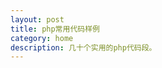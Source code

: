 ```yaml
---
layout: post 
title: php常用代码样例
category: home
description: 几十个实用的php代码段。
---
```

<pre><code>
<?php
/**
 * 时间：2013-01-01
 * 作者：Panda
 * 常用PHP代码样例
 */
class Helper {
    /**
     * 获取客户端IP地址
     */
    static public function getClientIP() {
        static $ip = NULL;
        if (isset($_SERVER['HTTP_X_FORWARDED_FOR'])) {
            $arr = explode(',', $_SERVER['HTTP_X_FORWARDED_FOR']);
            $pos = array_search('unknown', $arr);
            if (false !== $pos){
                unset($arr[$pos]);
            }
            $ip = trim($arr[0]);
        } elseif (isset($_SERVER['HTTP_CLIENT_IP'])) {
            $ip = $_SERVER['HTTP_CLIENT_IP'];
        } elseif (isset($_SERVER['REMOTE_ADDR'])) {
            $ip = $_SERVER['REMOTE_ADDR'];
        }
        // IP地址合法验证
        $ip = ( false !== ip2long($ip) ) ? $ip : '0.0.0.0';
        return $ip;
    }
    /**
     * 循环创建目录
     */
    static public function mkdir($dir, $mode = 0777) {
        if (is_dir($dir) || @mkdir($dir, $mode)){
            return true;
        }
        if (!mk_dir(dirname($dir), $mode)){
            return false;
        }
        return @mkdir($dir, $mode);
    }
    /**
     * 验证邮箱
     */
    public static function email($str) {
        if (empty($str)){
            return true;
        }
        $chars = "/^([a-z0-9+_]|\\-|\\.)+@(([a-z0-9_]|\\-)+\\.)+[a-z]{2,6}\$/i";
        if (strpos($str, '@') !== false && strpos($str, '.') !== false) {
            if (preg_match($chars, $str)) {
                return true;
            } else {
                return false;
            }
        } else {
            return false;
        }
    }

    /**
     * 验证手机号码
     */
    public static function mobile($str) {
        if (empty($str)) {
            return true;
        }

        return preg_match('#^13[\d]{9}$|14^[0-9]\d{8}|^15[0-9]\d{8}$|^18[0-9]\d{8}$#', $str);
    }

    /**
     * 验证固定电话
     */
    public static function tel($str) {
        if (empty($str)) {
            return true;
        }
        return preg_match('/^((\(\d{2,3}\))|(\d{3}\-))?(\(0\d{2,3}\)|0\d{2,3}-)?[1-9]\d{6,7}(\-\d{1,4})?$/', trim($str));
    }

    /**
     * 验证qq号码
     */
    public static function qq($str) {
        if (empty($str)) {
            return true;
        }

        return preg_match('/^[1-9]\d{4,12}$/', trim($str));
    }

    /**
     * 验证邮政编码
     */
    public static function zipCode($str) {
        if (empty($str)) {
            return true;
        }

        return preg_match('/^[1-9]\d{5}$/', trim($str));
    }

    /**
     * 验证ip
     */
    public static function ip($str){
        if(empty($str)){
            return true;
        }
        if (!preg_match('#^\d{1,3}\.\d{1,3}\.\d{1,3}\.\d{1,3}$#', $str)) {
            return false;
        }
        $ip_array = explode('.', $str);
        //真实的ip地址每个数字不能大于255（0-255）
        return ( $ip_array[0] <= 255 && $ip_array[1] <= 255 && $ip_array[2] <= 255 && $ip_array[3] <= 255 ) ? true : false;
    }

    /**
     * 验证身份证(中国)
     */
    public static function idCard($str) {
        if (empty($str)) {
            return false;
        }
        if (preg_match("/^([0-9]{15}|[0-9]{17}[0-9a-z])$/i", $str)){
            return true;
        }else{
            return false;
        }
    }
    /**
     * 验证网址
     */
    public static function url($str) {
        if (empty($str)){
            return true;
        }
        return preg_match("/^(http|https|ftp|ftps)://([\w-]+\.)+[\w-]+(/[\w-./?%&=]*)?$/i", $str) ? true : false;
    }
}

</code></pre>
